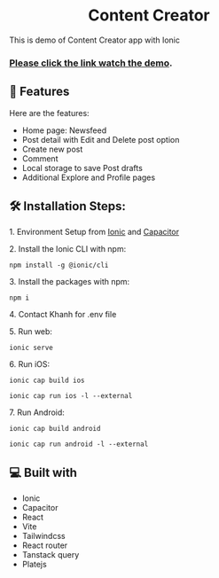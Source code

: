 <h1 align="center" id="title">Content Creator</h1>

<p id="description">This is demo of Content Creator app with Ionic</p>

<h3><a href="https://drive.google.com/file/d/16CIZHhE1A8FjZViUdj64OcgbzuHqI-Qb/view?usp=sharing">Please click the link watch the demo</a>.</h3>

<h2>🧐 Features</h2>

Here are the features:

- Home page: Newsfeed
- Post detail with Edit and Delete post option
- Create new post
- Comment
- Local storage to save Post drafts
- Additional Explore and Profile pages

<h2>🛠️ Installation Steps:</h2>

<p>1. Environment Setup from <a href="https://ionicframework.com/docs/intro/environment">Ionic</a> and <a href="https://capacitorjs.com/docs/getting-started/environment-setup">Capacitor</a></p>
<p>2. Install the Ionic CLI with npm:</p>

```
npm install -g @ionic/cli
```

<p>3. Install the packages with npm:</p>

```
npm i
```

<p>4. Contact Khanh for .env file</p>

<p>5. Run web:</p>

```
ionic serve
```

<p>6. Run iOS:</p>

```
ionic cap build ios
```

```
ionic cap run ios -l --external
```

<p>7. Run Android:</p>

```
ionic cap build android
```

```
ionic cap run android -l --external
```

<h2>💻 Built with</h2>

- Ionic
- Capacitor
- React
- Vite
- Tailwindcss
- React router
- Tanstack query
- Platejs
